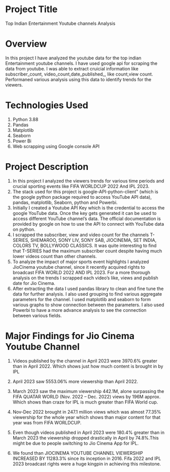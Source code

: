 <h1>Project Title</h1>
Top Indian Entertainment Youtube channels Analysis


# Overview  
 
In this project I have analyzed the youtube data for the top indian Entertainment youtube channels. I have used google api for scraping the data from youtube. I was able to extract cruicial information like subscriber_count, video_count,date_published_, like count,view count. Performaned various analysis using this data to identify trends for the viewers.

<h1>Technologies Used</h1>

1. Python 3.88
2. Pandas
3. Matplotlib
4. Seaborn
5. Power Bi
3. Web scrapping using Google console API

<h1>Project Description</h1>

1. In this project I analyzed the viewers trends for various time periods and crucial sporting events like FIFA WORLDCUP 2022 And IPL 2023.
2. The stack used for this project is google-API-python-client" (which is the google python package required to access YouTube API data), pandas, matplotlib, Seaborn, python and Powerbi. 
3.  Initially I created a Youtube API Key which is the credential to access the google YouTube data. Once the key gets generated it can be used to access different YouTube channel’s data. The official documentation is provided by google on how to use the API to connect with YouTube data on python.
4. I scrapped the subscriber, view and video count for the channels T-SERIES, SHEMAROO, SONY LIV, SONY SAB, JIOCINEMA, SET INDIA, COLORS TV, BOLLYWOOD CLASSICS.  It was quite interesting to find that T-SERIES had the maximum subscriber count despite having much lower videos count than other channels. 
5. To analyze the impact of major sports event highlights I analyzed JioCinema youtube channel, since it recently acquired rights to broadcast FIFA WORLD 2022 AND IPL 2023. For a more thorough analysis on the trends I scrapped each video’s like, views and publish date for Jio Cinema.  
6. After extracting the data I used pandas library to clean and fine tune the data for further analysis. I also used grouping to find various aggregate parameters for the channel. I used matplotlib and seaborn to form various graphs to show connection between the parameters. I also used Powerbi to have a more advance analysis to see the connection between various fields. 

<h1> Major Findings for Jio Cinema Youtube Channel</h1>

 1. Videos published by the channel in April 2023 were 3970.6% greater than in April 2022. Which shows just how much content is brought in by IPL 
 
 2. April 2023 saw 5553.06% more viewership than April 2022. 
 
 3. March 2023 saw the maximum viewership 442.1M, alone surpassing the FIFA QUATAR  WORLD  (Nov. 2022 – Dec. 2022) views by 196M approx. Which shows than craze for IPL is much greater than FIFA World cup.
 
 4. Nov-Dec 2022 brought in 247.1 million views which was almost 77.35% viewership for the whole year which shows than major content for that year was from FIFA WORLDCUP.
 
 5. Even though videos published in April 2023 were 180.4% greater than in March 2023 the viewership dropped drastically in April by 74.8%.This might be due to people switching to Jio Cinema App for IPL.
 
 6. We found than JIOCINEMA YOUTUBE CHANNEL VIEWERSHIP INCREASED BY 11283.3% since its inception in 2016. Fifa 2022 and IPL 2023 broadcast rights were a huge kingpin in achieving this milestone.  





 
